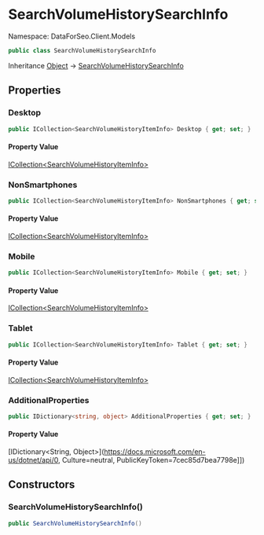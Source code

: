 # SearchVolumeHistorySearchInfo

Namespace: DataForSeo.Client.Models

```csharp
public class SearchVolumeHistorySearchInfo
```

Inheritance [Object](https://docs.microsoft.com/en-us/dotnet/api/Object) → [SearchVolumeHistorySearchInfo](./SearchVolumeHistorySearchInfo.md)

## Properties

### **Desktop**

```csharp
public ICollection<SearchVolumeHistoryItemInfo> Desktop { get; set; }
```

#### Property Value

[ICollection&lt;SearchVolumeHistoryItemInfo&gt;](./SearchVolumeHistoryItemInfo.md)<br>

### **NonSmartphones**

```csharp
public ICollection<SearchVolumeHistoryItemInfo> NonSmartphones { get; set; }
```

#### Property Value

[ICollection&lt;SearchVolumeHistoryItemInfo&gt;](./SearchVolumeHistoryItemInfo.md)<br>

### **Mobile**

```csharp
public ICollection<SearchVolumeHistoryItemInfo> Mobile { get; set; }
```

#### Property Value

[ICollection&lt;SearchVolumeHistoryItemInfo&gt;](./SearchVolumeHistoryItemInfo.md)<br>

### **Tablet**

```csharp
public ICollection<SearchVolumeHistoryItemInfo> Tablet { get; set; }
```

#### Property Value

[ICollection&lt;SearchVolumeHistoryItemInfo&gt;](./SearchVolumeHistoryItemInfo.md)<br>

### **AdditionalProperties**

```csharp
public IDictionary<string, object> AdditionalProperties { get; set; }
```

#### Property Value

[IDictionary&lt;String, Object&gt;](https://docs.microsoft.com/en-us/dotnet/api/0, Culture=neutral, PublicKeyToken=7cec85d7bea7798e]])<br>

## Constructors

### **SearchVolumeHistorySearchInfo()**

```csharp
public SearchVolumeHistorySearchInfo()
```
